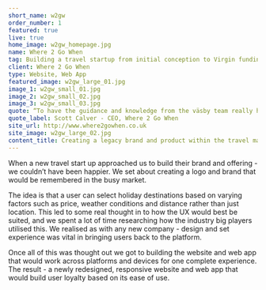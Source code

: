 ```yaml
---
short_name: w2gw
order_number: 1
featured: true
live: true
home_image: w2gw_homepage.jpg
name: Where 2 Go When
tag: Building a travel startup from initial conception to Virgin funding success
client: Where 2 Go When
type: Website, Web App
featured_image: w2gw_large_01.jpg
image_1: w2gw_small_01.jpg
image_2: w2gw_small_02.jpg
image_3: w2gw_small_03.jpg
quote: “To have the guidance and knowledge from the väsby team really helped when starting up a business from the ground up.”
quote_label: Scott Calver - CEO, Where 2 Go When
site_url: http://www.where2gowhen.co.uk
site_image: w2gw_large_02.jpg
content_title: Creating a legacy brand and product within the travel market.
---
```

<p class="mb-4">When a new travel start up approached us to build their brand and offering - we couldn’t have been happier. We set about creating a logo and brand that would be remembered in the busy market.</p>
<p class="mb-4">The idea is that a user can select holiday destinations based on varying factors such as price, weather conditions and distance rather than just location. This led to some real thought in to how the UX would best be suited, and we spent a lot of time researching how the industry big players utilised this. We realised as with any new company - design and set experience was vital in bringing users back to the platform.</p>
<p>Once all of this was thought out we got to building the website and web app that would work across platforms and devices for one complete experience. The result - a newly redesigned, responsive website and web app that would build user loyalty based on its ease of use.</p>
